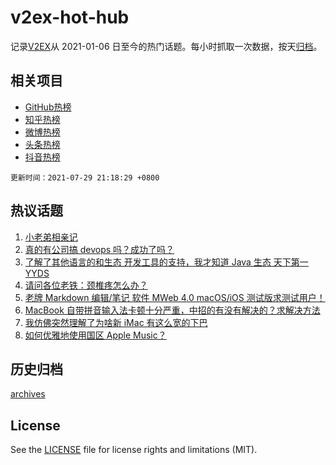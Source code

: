 # v2ex-hot-hub

 记录[V2EX](https://www.v2ex.com/)从 2021-01-06 日至今的热门话题。每小时抓取一次数据，按天[归档](archives)。
 
 ## 相关项目

- [GitHub热榜](https://github.com/lonnyzhang423/github-hot-hub)
- [知乎热榜](https://github.com/lonnyzhang423/zhihu-hot-hub)
- [微博热榜](https://github.com/lonnyzhang423/weibo-hot-hub)
- [头条热榜](https://github.com/lonnyzhang423/toutiao-hot-hub)
- [抖音热榜](https://github.com/lonnyzhang423/douyin-hot-hub)


 `更新时间：2021-07-29 21:18:29 +0800`

## 热议话题

1. [小老弟相亲记](https://www.v2ex.com/t/792382)
1. [真的有公司搞 devops 吗？成功了吗？](https://www.v2ex.com/t/792410)
1. [了解了其他语言的和生态 开发工具的支持，我才知道 Java 生态 天下第一 YYDS](https://www.v2ex.com/t/792390)
1. [请问各位老铁：颈椎疼怎么办？](https://www.v2ex.com/t/792481)
1. [老牌 Markdown 编辑/笔记 软件 MWeb 4.0 macOS/iOS 测试版求测试用户！](https://www.v2ex.com/t/792372)
1. [MacBook 自带拼音输入法卡顿十分严重，中招的有没有解决的？求解决方法](https://www.v2ex.com/t/792367)
1. [我仿佛突然理解了为啥新 iMac 有这么宽的下巴](https://www.v2ex.com/t/792490)
1. [如何优雅地使用国区 Apple Music？](https://www.v2ex.com/t/792374)

## 历史归档

[archives](archives)

## License

See the [LICENSE](LICENSE) file for license rights and limitations (MIT).
